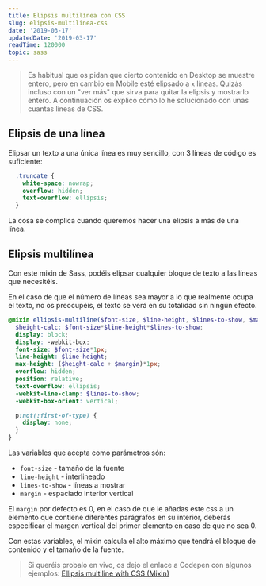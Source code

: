 ```yaml
---
title: Elipsis multilínea con CSS
slug: elipsis-multilinea-css
date: '2019-03-17'
updatedDate: '2019-03-17'
readTime: 120000
topic: sass
---
```


> Es habitual que os pidan que cierto contenido en Desktop se muestre entero, pero en cambio en Mobile esté elipsado a `x` líneas. Quizás incluso con un "ver más" que sirva para quitar la elipsis y mostrarlo entero. A continuación os explico cómo lo he solucionado con unas cuantas líneas de CSS.

## Elipsis de una línea

Elipsar un texto a una única línea es muy sencillo, con 3 líneas de código es suficiente:

```css
  .truncate {
    white-space: nowrap;
    overflow: hidden;
    text-overflow: ellipsis;
  }
```

La cosa se complica cuando queremos hacer una elipsis a más de una línea.

## Elipsis multilínea

Con este mixin de Sass, podéis elipsar cualquier bloque de texto a las líneas que necesitéis.

En el caso de que el número de líneas sea mayor a lo que realmente ocupa el texto, no os preocupéis, el texto se verá en su totalidad sin ningún efecto.

```scss
@mixin ellipsis-multiline($font-size, $line-height, $lines-to-show, $margin:"0") {
  $height-calc: $font-size*$line-height*$lines-to-show;
  display: block;
  display: -webkit-box;
  font-size: $font-size*1px;
  line-height: $line-height;
  max-height: ($height-calc + $margin)*1px;
  overflow: hidden;
  position: relative;
  text-overflow: ellipsis;
  -webkit-line-clamp: $lines-to-show;
  -webkit-box-orient: vertical;

  p:not(:first-of-type) {
    display: none;
  }
}
```

Las variables que acepta como parámetros són:

- `font-size` - tamaño de la fuente
- `line-height` - interlineado
- `lines-to-show` - líneas a mostrar
- `margin` - espaciado interior vertical

El `margin` por defecto es 0, en el caso de que le añadas este css a un elemento que contiene diferentes parágrafos en su interior, deberás especificar el margen vertical del primer elemento en caso de que no sea 0.

Con estas variables, el mixin calcula el alto máximo que tendrá el bloque de contenido y el tamaño de la fuente.


> Si queréis probalo en vivo, os dejo el enlace a Codepen con algunos ejemplos: [Ellipsis multiline with CSS (Mixin)](https://codepen.io/rmoralp/pen/KpaWYJ/)
